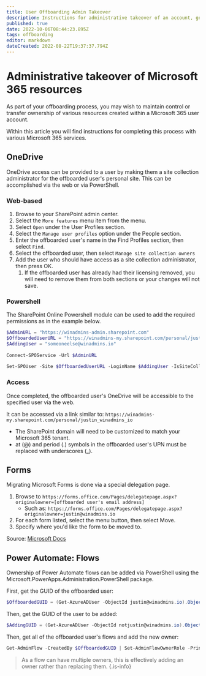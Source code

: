 ```yaml
---
title: User Offboarding Admin Takeover
description: Instructions for administrative takeover of an account, generally as part of an offboarding process.
published: true
date: 2022-10-06T08:44:23.895Z
tags: offboarding
editor: markdown
dateCreated: 2022-08-22T19:37:37.794Z
---
```


# Administrative takeover of Microsoft 365 resources
As part of your offboarding process, you may wish to maintain control or transfer ownership of various resources created within a Microsoft 365 user account. 

Within this article you will find instructions for completing this process with various Microsoft 365 services.


## OneDrive

OneDrive access can be provided to a user by making them a site collection administrator for the offboarded user's personal site. This can be accomplished via the web or via PowerShell.

### Web-based 

1. Browse to your SharePoint admin center.
1. Select the `More features` menu item from the menu.
1. Select `Open` under the User Profiles section.
1. Select the `Manage user profiles` option under the People section.
1. Enter the offboarded user's name in the Find Profiles section, then select `Find`.
1. Select the offboarded user, then select `Manage site collection owners`
1. Add the user who should have access as a site collection administrator, then press OK.
	1. If the offboarded user has already had their licensing removed, you will need to remove them from both sections or your changes will not save.
  
### Powershell

The SharePoint Online Powershell module can be used to add the required permissions as in the example below.

```powershell
$AdminURL = "https://winadmins-admin.sharepoint.com"
$OffboardedUserURL = "https://winadmins-my.sharepoint.com/personal/justin_winadmins_io"
$AddingUser = "someoneelse@winadmins.io"
 
Connect-SPOService -Url $AdminURL
 
Set-SPOUser -Site $OffboardedUserURL -LoginName $AddingUser -IsSiteCollectionAdmin $True
```

### Access
Once completed, the offboarded user's OneDrive will be accessible to the specified user via the web. 

It can be accessed via a link similar to: `https://winadmins-my.sharepoint.com/personal/justin_winadmins_io`

- The SharePoint domain will need to be customized to match your Microsoft 365 tenant.
- at (@) and period (.) symbols in the offboarded user's UPN must be replaced with underscores (_).

## Forms

Migrating Microsoft Forms is done via a special delegation page.

1. Browse to `https://forms.office.com/Pages/delegatepage.aspx?originalowner=[offboarded user's email address]`
	- Such as: `https://forms.office.com/Pages/delegatepage.aspx?originalowner=justin@winadmins.io`
1. For each form listed, select the menu button, then select Move.
1. Specify where you'd like the form to be moved to.

Source: [Microsoft Docs](https://docs.microsoft.com/en-us/microsoft-forms/admin-information#form-ownership-transfer)

## Power Automate: Flows

Ownership of Power Automate flows can be added via PowerShell using the Microsoft.PowerApps.Administration.PowerShell package.

First, get the GUID of the offboarded user:

```powershell
$OffboardedGUID = (Get-AzureADUser -ObjectId justin@winadmins.io).ObjectId
```

Then, get the GUID of the user to be added:

```powershell
$AddingGUID = (Get-AzureADUser -ObjectId notjustin@winadmins.io).ObjectId
```

Then, get all of the offboarded user's flows and add the new owner:

```powershell
Get-AdminFlow -CreatedBy $OffboardedGUID | Set-AdminFlowOwnerRole -PrincipalType User -PrincipalObjectId $AddingGUID
```

> As a flow can have multiple owners, this is effectively adding an owner rather than replacing them.
{.is-info}


